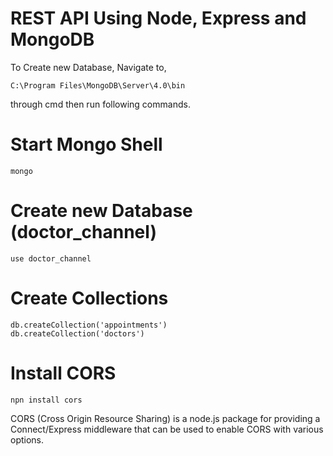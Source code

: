 # REST API Using Node, Express and MongoDB

To Create new Database,
Navigate to,
```
C:\Program Files\MongoDB\Server\4.0\bin
````
through cmd
then run following commands.

# Start Mongo Shell
```
mongo
```
# Create new Database (doctor_channel)
```
use doctor_channel
```
# Create Collections
```
db.createCollection('appointments')
db.createCollection('doctors')
```

# Install CORS
```
npn install cors
```
CORS (Cross Origin Resource Sharing) is a node.js package for providing a Connect/Express middleware that can be used to enable CORS with various options.


